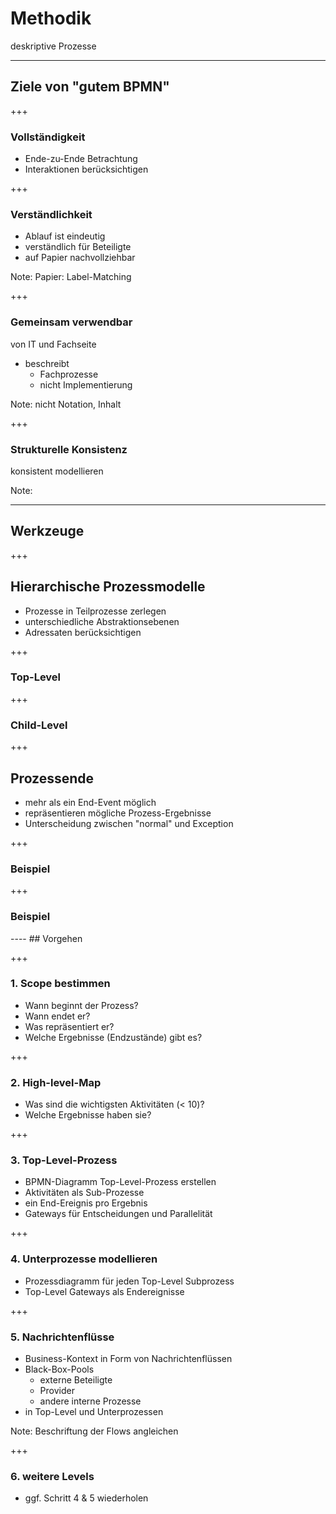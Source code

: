 # Methodik
deskriptive Prozesse

----
## Ziele von "gutem BPMN"

+++
### Vollständigkeit

* Ende-zu-Ende Betrachtung
* Interaktionen berücksichtigen

+++
### Verständlichkeit

* Ablauf ist eindeutig
* verständlich für Beteiligte
* auf Papier nachvollziehbar

Note:
Papier: Label-Matching

+++
### Gemeinsam verwendbar

von IT und Fachseite

* beschreibt
	* Fachprozesse
	* nicht Implementierung

Note:
nicht Notation, Inhalt

+++
### Strukturelle Konsistenz

konsistent modellieren

Note:

----
## Werkzeuge
+++
## Hierarchische Prozessmodelle

* Prozesse in Teilprozesse zerlegen
* unterschiedliche Abstraktionsebenen
* Adressaten berücksichtigen

+++
### Top-Level

<div class="bpmn" bpmn-src="bpmn/methodik1/top-level.bpmn" style="height: 300px;"/>

+++
### Child-Level

<div class="bpmn" bpmn-src="bpmn/methodik1/child-level.bpmn" style="height: 400px;"/>

+++
## Prozessende

* mehr als ein End-Event möglich
* repräsentieren mögliche Prozess-Ergebnisse
* Unterscheidung zwischen "normal" und Exception

+++
### Beispiel

<div class="bpmn" bpmn-src="bpmn/methodik1/end-states.bpmn" style="height: 300px;"/>

+++
### Beispiel

<div class="bpmn" bpmn-src="bpmn/methodik1/end-states2.bpmn" style="height: 300px;"/>
----
## Vorgehen

+++
### 1. Scope bestimmen

* Wann beginnt der Prozess?
* Wann endet er?
* Was repräsentiert er?
* Welche Ergebnisse (Endzustände) gibt es?

+++
### 2. High-level-Map

* Was sind die wichtigsten Aktivitäten (&lt; 10)?
* Welche Ergebnisse haben sie?

+++
### 3. Top-Level-Prozess

* BPMN-Diagramm Top-Level-Prozess erstellen
* Aktivitäten als Sub-Prozesse
* ein End-Ereignis pro Ergebnis
* Gateways für Entscheidungen und Parallelität

+++
### 4. Unterprozesse modellieren

* Prozessdiagramm für jeden Top-Level Subprozess
* Top-Level Gateways als Endereignisse

+++
### 5. Nachrichtenflüsse

* Business-Kontext in Form von Nachrichtenflüssen
* Black-Box-Pools
	* externe Beteiligte
	* Provider
	* andere interne Prozesse
* in Top-Level und Unterprozessen

Note: Beschriftung der Flows angleichen

+++
### 6. weitere Levels

* ggf. Schritt 4 &amp; 5 wiederholen
